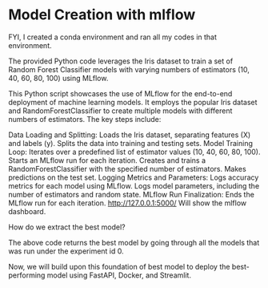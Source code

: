 # Model Creation with mlflow

FYI, I created a conda environment and ran all my codes in that environment.

The provided Python code leverages the Iris dataset to train a set of Random Forest Classifier models with varying numbers of estimators (10, 40, 60, 80, 100) using MLflow.

This Python script showcases the use of MLflow for the end-to-end deployment of machine learning models. It employs the popular Iris dataset and RandomForestClassifier to create multiple models with different numbers of estimators. The key steps include:

Data Loading and Splitting:
Loads the Iris dataset, separating features (X) and labels (y).
Splits the data into training and testing sets.
Model Training Loop:
Iterates over a predefined list of estimator values (10, 40, 60, 80, 100).
Starts an MLflow run for each iteration.
Creates and trains a RandomForestClassifier with the specified number of estimators.
Makes predictions on the test set.
Logging Metrics and Parameters:
Logs accuracy metrics for each model using MLflow.
Logs model parameters, including the number of estimators and random state.
MLflow Run Finalization:
Ends the MLflow run for each iteration.
http://127.0.0.1:5000/ Will show the mlflow dashboard.

How do we extract the best model?

The above code returns the best model by going through all the models that was run under the experiment id 0.

Now, we will build upon this foundation of best model to deploy the best-performing model using FastAPI, Docker, and Streamlit.
